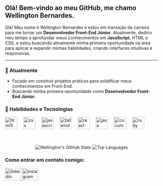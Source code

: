 ## Olá! Bem-vindo ao meu GitHub, me chamo Wellington Bernardes.

Olá! Meu nome é Wellington Bernardes e estou em transição de carreira para me tornar um **Desenvolvedor Front-End Júnior**. Atualmente, dedico meu tempo a aprofundar meus conhecimentos em **JavaScript**, HTML e CSS, e estou buscando ativamente minha primeira oportunidade na área para aplicar e expandir minhas habilidades, criando interfaces intuitivas e responsivas.

---

### 🔭 Atualmente
* Focado em construir projetos práticos para solidificar meus conhecimentos em Front-End.
* Buscando minha primeira oportunidade como **Desenvolvedor Front-End Júnior**.

### 🌱 Habilidades e Tecnologias
<div align="left">
  <img src="https://cdn.jsdelivr.net/gh/devicons/devicon/icons/html5/html5-original.svg" height="40" alt="html5 logo"  />
  <img width="12" />
  <img src="https://cdn.jsdelivr.net/gh/devicons/devicon/icons/css3/css3-original.svg" height="40" alt="css logo"  />
  <img width="12" />
  <img src="https://cdn.jsdelivr.net/gh/devicons/devicon/icons/javascript/javascript-original.svg" height="40" alt="javascript logo"  />
  <img width="12" />
  <img src="https://cdn.jsdelivr.net/gh/devicons/devicon/icons/tailwindcss/tailwindcss-original-wordmark.svg" height="40" alt="tailwindcss logo"  />
  <img width="12" />
  <img src="https://cdn.jsdelivr.net/gh/devicons/devicon/icons/react/react-original.svg" height="40" alt="react logo"  />
  <img width="12" />
  <img src="https://cdn.jsdelivr.net/gh/devicons/devicon/icons/java/java-original.svg" height="40" alt="java logo"  />
  <img width="12" />
  <img src="https://cdn.jsdelivr.net/gh/devicons/devicon/icons/cucumber/cucumber-plain.svg" height="40" alt="cucumber logo"  />
  <img width="12" />
  <img src="https://cdn.jsdelivr.net/gh/devicons/devicon/icons/ruby/ruby-original.svg" height="40" alt="ruby logo"  />
</div>
<br><br>
<p align="center">
  <img src="https://github-readme-stats.vercel.app/api?username=Wbernard98&show_icons=true&theme=dark" alt="Wellington's GitHub Stats" />
  <img src="https://github-readme-stats.vercel.app/api/top-langs/?username=Wbernard98&layout=compact&theme=dark" alt="Top Languages" />
</p>




### Como entrar em contato comigo:
<div align="left">
  <a href="www.linkedin.com/in/wellington-bernardes-dev" target="_blank">
    <img src="https://raw.githubusercontent.com/maurodesouza/profile-readme-generator/master/src/assets/icons/social/linkedin/default.svg" width="52" height="40" alt="linkedin logo"  />
  </a>
  <a href="https://www.instagram.com/bernardes_wellington/" target="_blank">
    <img src="https://raw.githubusercontent.com/maurodesouza/profile-readme-generator/master/src/assets/icons/social/instagram/default.svg" width="52" height="40" alt="instagram logo"  />
  </a>
</div>

